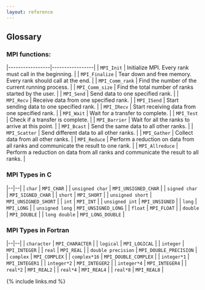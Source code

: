 ```yaml
---
layout: reference
---
```


## Glossary

### MPI functions:

|-----------------|-----------------|
| `MPI_Init`      | Initialize MPI. Every rank must call in the beginning.        |
| `MPI_Finalize`  | Tear down and free memory. Every rank should call at the end. |
| `MPI_Comm_rank` | Find the number of the current running process.               |
| `MPI_Comm_size` | Find the total number of ranks started by the user.           |
| `MPI_Send`      | Send data to one specified rank.                              |
| `MPI_Recv`      | Receive data from one specified rank.                         |
| `MPI_ISend`     | Start sending data to one specified rank.                     |
| `MPI_IRecv`     | Start receiving data from one specified rank.                 |
| `MPI_Wait`      | Wait for a transfer to complete.                              |
| `MPI_Test`      | Check if a transfer is complete.                              |
| `MPI_Barrier`   | Wait for all the ranks to arrive at this point.               |
| `MPI_Bcast`     | Send the same data to all other ranks.                        |
| `MPI_Scatter`   | Send different data to all other ranks.                       |
| `MPI_Gather`    | Collect data from all other ranks.                            |
| `MPI_Reduce`    | Perform a reduction on data from all ranks and communicate the result to one rank.  |
| `MPI_Allreduce` | Perform a reduction on data from all ranks and communicate the result to all ranks. |

### MPI Types in C

|--|--|
| `char`           | `MPI_CHAR`            |
| `unsigned char`  | `MPI_UNSIGNED_CHAR`   |
| `signed char`    | `MPI_SIGNED_CHAR`     |
| `short`          | `MPI_SHORT`           |
| `unsigned short` | `MPI_UNSIGNED_SHORT`  |
| `int`            | `MPI_INT`             |
| `unsigned int`   | `MPI_UNSIGNED`        |
| `long`           | `MPI_LONG`            |
| `unsigned long`  | `MPI_UNSIGNED_LONG`   |
| `float`          | `MPI_FLOAT`           |
| `double`         | `MPI_DOUBLE`          |
| `long double`    | `MPI_LONG_DOUBLE`     |

### MPI Types in Fortran

|--|--|
| `character`         | `MPI_CHARACTER`         |
| `logical`           | `MPI_LOGICAL`           |
| `integer`           | `MPI_INTEGER`           |
| `real`              | `MPI_REAL`              |
| `double precision`  | `MPI_DOUBLE_PRECISION`  |
| `complex`           | `MPI_COMPLEX`           |
| `complex*16`        | `MPI_DOUBLE_COMPLEX`    |
| `integer*1`         | `MPI_INTEGER1`          |
| `integer*2`         | `MPI_INTEGER2`          |
| `integer*4`         | `MPI_INTEGER4`          |
| `real*2`            | `MPI_REAL2`             |
| `real*4`            | `MPI_REAL4`             |
| `real*8`            | `MPI_REAL8`             |

{% include links.md %}
